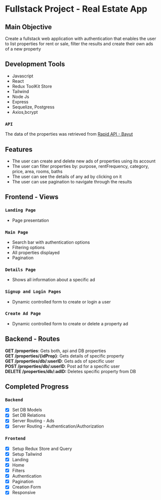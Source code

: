 # Fullstack Project - Real Estate App

## Main Objective
Create a fullstack web application with authentication that enables the user to list properties for rent or sale, filter the results and create their own ads of a new property

## Development Tools

* Javascript
* React
* Redux ToolKit Store
* Tailwind
* Node Js
* Express
* Sequelize, Postgress
* Axios,bcrypt

### `API`

The data of the properties was retrieved from [Rapid API - Bayut](https://rapidapi.com/apidojo/api/bayut)

## Features
* The user can create and delete new ads of properties using its account
* The user can filter properties by: purpose, rentFrequency, category, price, area, rooms, baths
* The user can see the details of any ad by clicking on it
* The user can use pagination to navigate through the results

## Frontend - Views
### `Landing Page`
- Page presentation

### `Main Page`
- Search bar with authentication options
- Filtering options
- All properties displayed
- Pagination

### `Details Page`
- Shows all information about a specific ad

### `Signup and Login Pages`
- Dynamic controlled form to create or login a user

### `Create Ad Page`
- Dynamic controlled form to create or delete a property ad

## Backend - Routes
__GET /properties__: Gets both, api and DB properties  
__GET /properties/{idProp}__: Gets details of specific property  
__GET /properties/db/:userID__: Gets ads of specific user  
__POST /properties/db/:userID__: Post ad for a specific user  
__DELETE /properties/db/:adID:__ Deletes specific property from DB

## Completed Progress
### `Backend`
- [x] Set DB Models
- [x] Set DB Relations
- [x] Server Routing - Ads
- [x] Server Routing - Authentication/Authorization
### `Frontend`
- [x] Setup Redux Store and Query
- [x] Setup Tailwind
- [x] Landing
- [x] Home
- [x] Filters
- [x] Authentication
- [x] Pagination
- [x] Creation Form
- [x] Responsive
